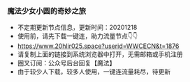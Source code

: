 ### 魔法少女小圆的奇妙之旅
- 不定期更新节点信息，更新时间：20201218    
- 使用前，请先下载一键连，助力流量节点👇👇
- https://www.20hlir025.space?userid=WWCECN&t=1876  
- 请复制上面的链接到系统浏览器中打开，无需邮箱或手机注册  
- 圈叉订阅：公众号后台回复【魔法】 
- 由于较少人下载，较多人使用，一键连流量耗尽，待更新
